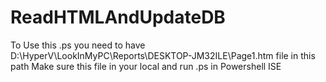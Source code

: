 # ReadHTMLAndUpdateDB

To Use this .ps you need to have D:\HyperV\LookInMyPC\Reports\DESKTOP-JM32ILE\Page1.htm file in this path
Make sure this file in your local and run .ps in Powershell ISE

